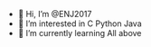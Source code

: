 - 👋 Hi, I’m @ENJ2017
- 👀 I’m interested in C Python Java
- 🌱 I’m currently learning All above

<!---
ENJ2017/ENJ2017 is a ✨ special ✨ repository because its `README.md` (this file) appears on your GitHub profile.
You can click the Preview link to take a look at your changes.
--->
